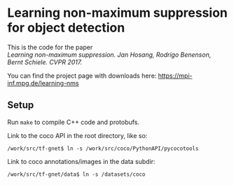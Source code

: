 # Learning non-maximum suppression for object detection

This is the code for the paper  
_Learning non-maximum suppression. Jan Hosang, Rodrigo Benenson, Bernt Schiele. CVPR 2017._

You can find the project page with downloads here: https://mpi-inf.mpg.de/learning-nms

## Setup

Run `make` to compile C++ code and protobufs.

Link to the coco API in the root directory, like so:
```
/work/src/tf-gnet$ ln -s /work/src/coco/PythonAPI/pycocotools
```

Link to coco annotations/images in the data subdir:
```
/work/src/tf-gnet/data$ ln -s /datasets/coco
```

